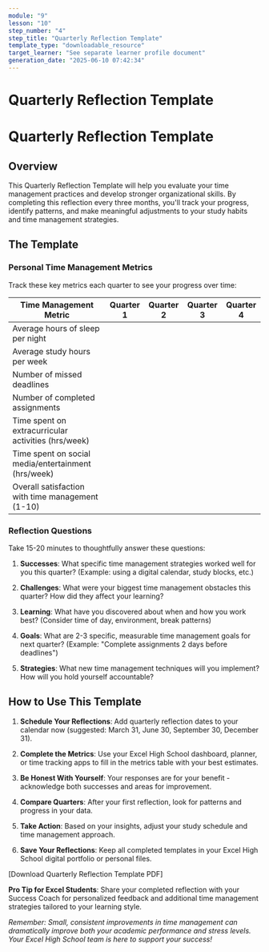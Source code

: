```yaml
---
module: "9"
lesson: "10"
step_number: "4"
step_title: "Quarterly Reflection Template"
template_type: "downloadable_resource"
target_learner: "See separate learner profile document"
generation_date: "2025-06-10 07:42:34"
---
```


# Quarterly Reflection Template

# Quarterly Reflection Template

## Overview
This Quarterly Reflection Template will help you evaluate your time management practices and develop stronger organizational skills. By completing this reflection every three months, you'll track your progress, identify patterns, and make meaningful adjustments to your study habits and time management strategies.

## The Template

### Personal Time Management Metrics
Track these key metrics each quarter to see your progress over time:

| Time Management Metric | Quarter 1 | Quarter 2 | Quarter 3 | Quarter 4 |
|------------------------|-----------|-----------|-----------|-----------|
| Average hours of sleep per night | | | | |
| Average study hours per week | | | | |
| Number of missed deadlines | | | | |
| Number of completed assignments | | | | |
| Time spent on extracurricular activities (hrs/week) | | | | |
| Time spent on social media/entertainment (hrs/week) | | | | |
| Overall satisfaction with time management (1-10) | | | | |

### Reflection Questions
Take 15-20 minutes to thoughtfully answer these questions:

1. **Successes**: What specific time management strategies worked well for you this quarter? (Example: using a digital calendar, study blocks, etc.)

2. **Challenges**: What were your biggest time management obstacles this quarter? How did they affect your learning?

3. **Learning**: What have you discovered about when and how you work best? (Consider time of day, environment, break patterns)

4. **Goals**: What are 2-3 specific, measurable time management goals for next quarter? (Example: "Complete assignments 2 days before deadlines")

5. **Strategies**: What new time management techniques will you implement? How will you hold yourself accountable?

## How to Use This Template

1. **Schedule Your Reflections**: Add quarterly reflection dates to your calendar now (suggested: March 31, June 30, September 30, December 31).

2. **Complete the Metrics**: Use your Excel High School dashboard, planner, or time tracking apps to fill in the metrics table with your best estimates.

3. **Be Honest With Yourself**: Your responses are for your benefit - acknowledge both successes and areas for improvement.

4. **Compare Quarters**: After your first reflection, look for patterns and progress in your data.

5. **Take Action**: Based on your insights, adjust your study schedule and time management approach.

6. **Save Your Reflections**: Keep all completed templates in your Excel High School digital portfolio or personal files.

[Download Quarterly Reflection Template PDF]

**Pro Tip for Excel Students**: Share your completed reflection with your Success Coach for personalized feedback and additional time management strategies tailored to your learning style.

*Remember: Small, consistent improvements in time management can dramatically improve both your academic performance and stress levels. Your Excel High School team is here to support your success!*